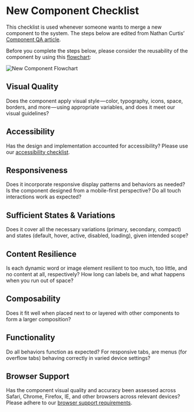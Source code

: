 # New Component Checklist

This checklist is used whenever someone wants to merge a new component to the system. The steps below are edited from Nathan Curtis’ [Component QA article](https://medium.com/eightshapes-llc/component-qa-in-design-systems-b18cb4decb9c).

Before you complete the steps below, please consider the reusability of the component by using this [flowchart](https://coggle.it/diagram/WtUSrld3uAYZHsn-/t/-/992b38cbe685d897b4aec6d0dd93cc4b47c06e0d4484eeb0d7d9a47fb2c48d94):

![New Component Flowchart](https://cldup.com/a-vP702FC1.png)

## Visual Quality

Does the component apply visual style — color, typography, icons, space, borders, and more — using appropriate variables, and does it meet our visual guidelines?

## Accessibility

Has the design and implementation accounted for accessibility? Please use our [accessibility checklist](accessibility-checklist.md).

## Responsiveness

Does it incorporate responsive display patterns and behaviors as needed? Is the component designed from a mobile-first perspective? Do all touch interactions work as expected?

## Sufficient States & Variations

Does it cover all the necessary variations (primary, secondary, compact) and states (default, hover, active, disabled, loading), given intended scope?

## Content Resilience

Is each dynamic word or image element resilient to too much, too little, and no content at all, respectively? How long can labels be, and what happens when you run out of space?

## Composability

Does it fit well when placed next to or layered with other components to form a larger composition?

## Functionality

Do all behaviors function as expected? For responsive tabs, are menus (for overflow tabs) behaving correctly in varied device settings?

## Browser Support

Has the component visual quality and accuracy been assessed across Safari, Chrome, Firefox, IE, and other browsers across relevant devices? Please adhere to our [browser support requirements](../README.md#browser-support).